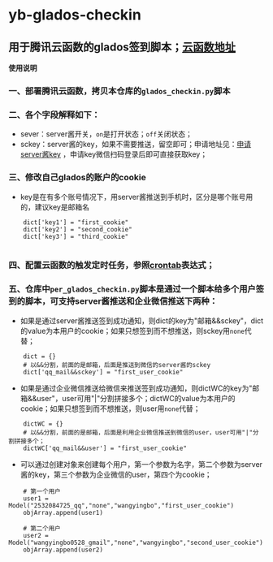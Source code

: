 # yb-glados-checkin


## 用于腾讯云函数的glados签到脚本；[云函数地址](https://console.cloud.tencent.com/scf/index?rid=15)

**使用说明**

### 一、部署腾讯云函数，拷贝本仓库的`glados_checkin.py`脚本

### 二、各个字段解释如下：

- sever：server酱开关，`on`是打开状态；`off`关闭状态；
- sckey：server酱的key，如果不需要推送，留空即可；申请地址见：[申请server酱key](https://sct.ftqq.com/sendkey) ，申请key微信扫码登录后即可直接获取key；

### 三、修改自己glados的账户的cookie
-  key是在有多个账号情况下，用server酱推送到手机时，区分是哪个账号用的，建议key是邮箱名

```
    dict['key1'] = "first_cookie"
    dict['key2'] = "second_cookie"
    dict['key3'] = "third_cookie"
    
```

### 四、配置云函数的触发定时任务，参照[crontab](https://crontab.guru/)表达式；

### 五、仓库中`per_glados_checkin.py`脚本是通过一个脚本给多个用户签到的脚本，可支持server酱推送和企业微信推送下两种：

- 如果是通过server酱推送签到成功通知，则dict的key为"邮箱&&sckey"，dict的value为本用户的cookie；如果只想签到而不想推送，则sckey用`none`代替；

```
	dict = {}
	# 以&&分割，前面的是邮箱，后面是推送到微信的server酱的sckey
	dict['qq_mail&&sckey'] = "first_user_cookie"
```

- 如果是通过企业微信推送给微信来推送签到成功通知，则dictWC的key为"邮箱&&user"，user可用"|"分割拼接多个；dictWC的value为本用户的cookie；如果只想签到而不想推送，则user用`none`代替；

```
	dictWC = {}
	# 以&&分割，前面的是邮箱，后面是利用企业微信推送到微信的user，user可用"|"分割拼接多个；
	dictWC['qq_mail&&user'] = "first_user_cookie"
```

- 可以通过创建对象来创建每个用户，第一个参数为名字，第二个参数为server酱的key，第三个参数为企业微信的user，第四个为cookie；

```
    # 第一个用户
    user1 = Model("2532084725_qq","none","wangyingbo","first_user_cookie")
    objArray.append(user1)

    # 第二个用户
    user2 = Model("wangyingbo0528_gmail","none","wangyingbo","second_user_cookie")
    objArray.append(user2)
```